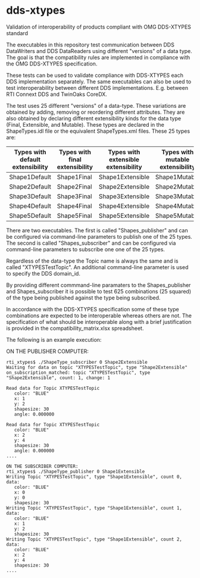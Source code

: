 # dds-xtypes
Validation of interoperability  of products compliant with OMG DDS-XTYPES standard

The executables in this repository test communication between DDS DataWriters and DDS DataReaders using different "versions" of a data type.  The goal is that the compatibility rules are implemented in compliance with the OMG DDS-XTYPES specification.

These tests can be used to validate compliance with DDS-XTYPES each DDS implementation separately. The same executables can also be used to test interoperability between different DDS implementations. E.g. between RTI Connext DDS and TwinOaks CoreDX.

The test uses 25 different "versions" of a data-type. These variations are obtained by adding, removing or reordering different attributes. They are also obtained by declaring different extensibility kinds for the data type (Final, Extensible, and Mutable). These types are declared in the ShapeTypes.idl file or the equivalent ShapeTypes.xml files. These 25 types are:

Types with default extensibility  | Types with final extensibility  | Types with extensible extensibility  | Types with mutable extensibility  | Mutable with explicit ID 
------------- | ----------- | ---------------- | ------------- | ------------------------ 
Shape1Default | Shape1Final | Shape1Extensible | Shape1Mutable | Shape1MutableExplicitID
Shape2Default | Shape2Final | Shape2Extensible | Shape2Mutable | Shape2MutableExplicitID 
Shape3Default | Shape3Final | Shape3Extensible | Shape3Mutable | Shape3MutableExplicitID
Shape4Default | Shape4Final | Shape4Extensible | Shape4Mutable | Shape4MutableExplicitID
Shape5Default | Shape5Final | Shape5Extensible | Shape5Mutable | Shape5MutableExplicitID

There are two executables. The first is called "Shapes_publisher" and can be configured via command-line parameters to publish  one of the 25 types. The second is called "Shapes_subscriber" and can be configured via command-line parameters to subscribe one one of the 25 types.

Regardless of the data-type the Topic name is always the same and is called "XTYPESTestTopic". An additional command-line parameter is used to specify the DDS domain_id.

By providing different commmand-line paramaters to the Shapes_publisher and Shapes_subscriber it is possible to test 625 combinations (25 squared) of the type being published against the type being subscribed.

In accordance with the DDS-XTYPES specification some of these type combinations are expected to be interoperable whereas others are not. The specification of what should be interoperable along with a brief justification is provided in the compatibility_matrix.xlsx spreadsheet.

The following is an example execution:

ON THE PUBLISHER COMPUTER:
```
rti_xtypes$ ./ShapeType_subscriber 0 Shape2Extensible
Waiting for data on topic "XTYPESTestTopic", type "Shape2Extensible"
on_subscription_matched: topic "XTYPESTestTopic", type "Shape2Extensible", count: 1, change: 1

Read data for Topic XTYPESTestTopic
   color: "BLUE"
   x: 1
   y: 2
   shapesize: 30
   angle: 0.000000

Read data for Topic XTYPESTestTopic
   color: "BLUE"
   x: 2
   y: 4
   shapesize: 30
   angle: 0.000000
....

ON THE SUBSCRIBER COMPUTER:
rti_xtypes$ ./ShapeType_publisher 0 Shape1Extensible
Writing Topic "XTYPESTestTopic", type "Shape1Extensible", count 0, data:
   color: "BLUE"
   x: 0
   y: 0
   shapesize: 30
Writing Topic "XTYPESTestTopic", type "Shape1Extensible", count 1, data:
   color: "BLUE"
   x: 1
   y: 2
   shapesize: 30
Writing Topic "XTYPESTestTopic", type "Shape1Extensible", count 2, data:
   color: "BLUE"
   x: 2
   y: 4
   shapesize: 30
....
```

